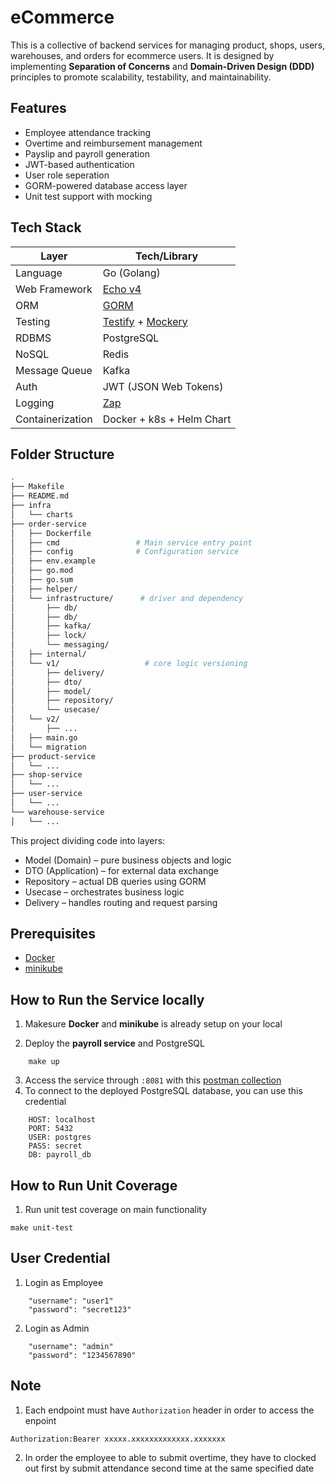 # eCommerce

This is a collective of backend services for managing product, shops, users, warehouses, and orders for ecommerce users. It is designed by implementing **Separation of Concerns** and **Domain-Driven Design (DDD)** principles to promote scalability, testability, and maintainability.

## Features

- Employee attendance tracking
- Overtime and reimbursement management
- Payslip and payroll generation
- JWT-based authentication
- User role seperation
- GORM-powered database access layer
- Unit test support with mocking

## Tech Stack

| Layer            | Tech/Library                                                                                  |
| ---------------- | --------------------------------------------------------------------------------------------- |
| Language         | Go (Golang)                                                                                   |
| Web Framework    | [Echo v4](https://echo.labstack.com)                                                          |
| ORM              | [GORM](https://gorm.io/)                                                                      |
| Testing          | [Testify](https://github.com/stretchr/testify) + [Mockery](https://github.com/vektra/mockery) |
| RDBMS            | PostgreSQL                                                                                    |
| NoSQL            | Redis                                                                                         |
| Message Queue    | Kafka                                                                                         |
| Auth             | JWT (JSON Web Tokens)                                                                         |
| Logging          | [Zap](https://github.com/uber-go/zap)                                                         |
| Containerization | Docker + k8s + Helm Chart                                                                     |

## Folder Structure

```bash
.
├── Makefile
├── README.md
├── infra
│   └── charts
├── order-service
│   ├── Dockerfile
│   ├── cmd                 # Main service entry point
│   ├── config              # Configuration service
│   ├── env.example
│   ├── go.mod
│   ├── go.sum
│   ├── helper/
│   └── infrastructure/      # driver and dependency
│       ├── db/
│       ├── db/
│       ├── kafka/
│       ├── lock/
│       └── messaging/
│   ├── internal/
│   └── v1/                   # core logic versioning
│       ├── delivery/
│       ├── dto/
│       ├── model/
│       ├── repository/
│       └── usecase/
│   └── v2/
│       ├── ...
│   ├── main.go
│   └── migration
├── product-service
│   └── ...
├── shop-service
│   └── ...
├── user-service
│   └── ...
└── warehouse-service
│   └── ...
```

This project dividing code into layers:

- Model (Domain) – pure business objects and logic
- DTO (Application) – for external data exchange
- Repository – actual DB queries using GORM
- Usecase – orchestrates business logic
- Delivery – handles routing and request parsing

## Prerequisites

- [Docker](https://www.docker.com/)
- [minikube](https://minikube.sigs.k8s.io/)

## How to Run the Service locally

1. Makesure **Docker** and **minikube** is already setup on your local

2. Deploy the **payroll service** and PostgreSQL

```
    make up
```

3. Access the service through `:8081` with this [postman collection](https://github.com/kadekchresna/payroll/blob/master/payroll.postman_collection.json)
4. To connect to the deployed PostgreSQL database, you can use this credential

```
    HOST: localhost
    PORT: 5432
    USER: postgres
    PASS: secret
    DB: payroll_db
```

## How to Run Unit Coverage

1. Run unit test coverage on main functionality

```
make unit-test
```

## User Credential

1. Login as Employee

```
    "username": "user1"
    "password": "secret123"
```

2. Login as Admin

```
    "username": "admin"
    "password": "1234567890"
```

## Note

1. Each endpoint must have `Authorization` header in order to access the enpoint

```
Authorization:Bearer xxxxx.xxxxxxxxxxxxx.xxxxxxx
```

2. In order the employee to able to submit overtime, they have to clocked out first by submit attendance second time at the same specified date
